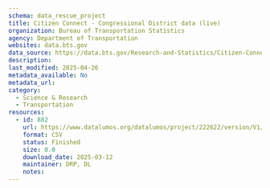 ```yaml
---
schema: data_rescue_project 
title: Citizen Connect - Congressional District data (live)
organization: Bureau of Transportation Statistics
agency: Department of Transportation
websites: data.bts.gov
data_source: https://data.bts.gov/Research-and-Statistics/Citizen-Connect-Congressional-District-data-live-/4bf2-3jcw/about_data
description: 
last_modified: 2025-04-26
metadata_available: No
metadata_url: 
category:
  - Science & Research 
  - Transportation 
resources:
  - id: 882
    url: https://www.datalumos.org/datalumos/project/222622/version/V1/view
    format: CSV
    status: Finished
    size: 0.0
    download_date: 2025-03-12
    maintainer: DRP, DL
    notes: 
---
```

